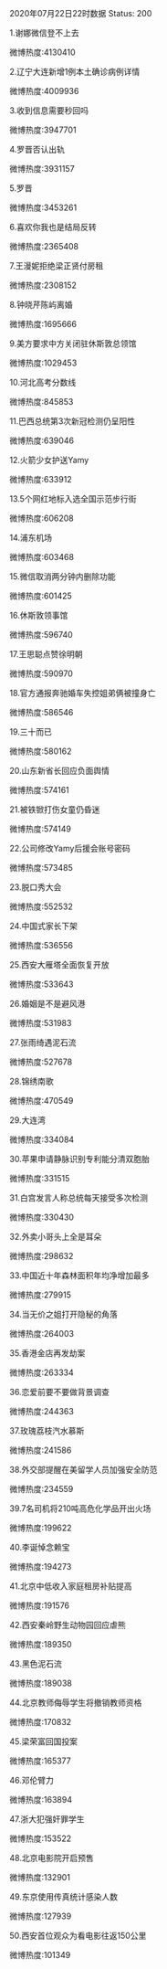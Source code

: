 2020年07月22日22时数据
Status: 200

1.谢娜微信登不上去

微博热度:4130410

2.辽宁大连新增1例本土确诊病例详情

微博热度:4009936

3.收到信息需要秒回吗

微博热度:3947701

4.罗晋否认出轨

微博热度:3931157

5.罗晋

微博热度:3453261

6.喜欢你我也是结局反转

微博热度:2365408

7.王漫妮拒绝梁正贤付房租

微博热度:2308152

8.钟晓芹陈屿离婚

微博热度:1695666

9.美方要求中方关闭驻休斯敦总领馆

微博热度:1029453

10.河北高考分数线

微博热度:845853

11.巴西总统第3次新冠检测仍呈阳性

微博热度:639046

12.火箭少女护送Yamy

微博热度:633912

13.5个网红地标入选全国示范步行街

微博热度:606208

14.浦东机场

微博热度:603468

15.微信取消两分钟内删除功能

微博热度:601425

16.休斯敦领事馆

微博热度:596740

17.王思聪点赞徐明朝

微博热度:590970

18.官方通报奔驰婚车失控姐弟俩被撞身亡

微博热度:586546

19.三十而已

微博热度:580162

20.山东新省长回应负面舆情

微博热度:574161

21.被铁锨打伤女童仍昏迷

微博热度:574149

22.公司修改Yamy后援会账号密码

微博热度:573485

23.脱口秀大会

微博热度:552532

24.中国式家长下架

微博热度:536556

25.西安大雁塔全面恢复开放

微博热度:533643

26.婚姻是不是避风港

微博热度:531983

27.张雨绮遇泥石流

微博热度:527678

28.锦绣南歌

微博热度:470549

29.大连湾

微博热度:334084

30.苹果申请静脉识别专利能分清双胞胎

微博热度:331515

31.白宫发言人称总统每天接受多次检测

微博热度:330430

32.外卖小哥头上全是耳朵

微博热度:298632

33.中国近十年森林面积年均净增加最多

微博热度:279915

34.当无价之姐打开隐秘的角落

微博热度:264003

35.香港金店再发劫案

微博热度:263334

36.恋爱前要不要做背景调查

微博热度:244363

37.玫瑰荔枝汽水慕斯

微博热度:241586

38.外交部提醒在美留学人员加强安全防范

微博热度:234559

39.7名司机将210吨高危化学品开出火场

微博热度:199622

40.李诞悼念赖宝

微博热度:194273

41.北京中低收入家庭租房补贴提高

微博热度:191576

42.西安秦岭野生动物园回应虐熊

微博热度:189350

43.黑色泥石流

微博热度:189038

44.北京教师侮辱学生将撤销教师资格

微博热度:170832

45.梁荣富回国投案

微博热度:165377

46.邓伦臂力

微博热度:163894

47.浙大犯强奸罪学生

微博热度:153522

48.北京电影院开启预售

微博热度:132901

49.东京使用传真统计感染人数

微博热度:127939

50.西安首位观众为看电影往返150公里

微博热度:101349


